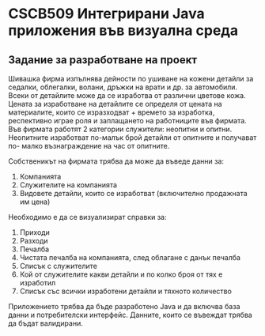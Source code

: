 # CSCB509 Интегрирани Java приложения във визуална среда

## Задание за разработване на проект

Шивашка фирма изпълнява дейности по ушиване на кожени детайли за седалки,
облегалки, волани, дръжки на врати и др. за автомобили. Всеки от детайлите може да се
изработва от различни цветове кожа. Цената за изработване на детайлите се определя от
цената на материалите, които се изразходват + времето за изработка, респективно играе роля и
заплащането на работниците във фирмата. Във фирмата работят 2 категории служители:
неопитни и опитни. Неопитните изработват по-малък брой детайли от опитните и получават по-
малко възнаграждение на час от опитните.

Собственикът на фирмата трябва да може да въведе данни за:

1. Компанията
2. Служителите на компанията
3. Видовете детайли, които се изработват (включително продажната им цена)

Необходимо е да се визуализират справки за:

1. Приходи
2. Разходи
3. Печалба
4. Чистата печалба на компанията, след облагане с данък печалба
5. Списък с служителите
6. Кой от служителите какви детайли и по колко броя от тях е изработил
7. Списък със всички изработени детайли и тяхното количество

Приложението трябва да бъде разработено Java и да включва база данни и потребителски
интерфейс. Данните, които се въвеждат трябва да бъдат валидирани.


